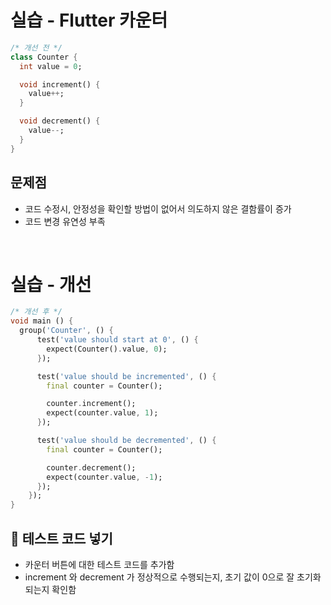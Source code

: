 # 실습 - Flutter 카운터

```dart
/* 개선 전 */
class Counter {
  int value = 0;

  void increment() {
    value++;
  }

  void decrement() {
    value--;
  }
}
```

## 문제점

- 코드 수정시, 안정성을 확인할 방법이 없어서 의도하지 않은 결함률이 증가
- 코드 변경 유연성 부족

<br/>

# 실습 - 개선

```dart
/* 개선 후 */
void main () {
  group('Counter', () {
      test('value should start at 0', () {
        expect(Counter().value, 0);
      });

      test('value should be incremented', () {
        final counter = Counter();

        counter.increment();
        expect(counter.value, 1);
      });

      test('value should be decremented', () {
        final counter = Counter();

        counter.decrement();
        expect(counter.value, -1);
      });
    });
}
```

## 🥔 테스트 코드 넣기

- 카운터 버튼에 대한 테스트 코드를 추가함
- increment 와 decrement 가 정상적으로 수행되는지, 초기 값이 0으로 잘 초기화 되는지 확인함
